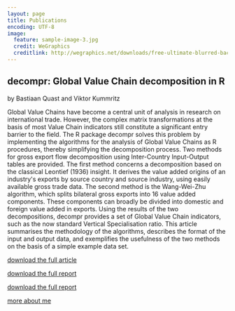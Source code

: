 ```yaml
---
layout: page
title: Publications
encoding: UTF-8
image:
  feature: sample-image-3.jpg
  credit: WeGraphics
  creditlink: http://wegraphics.net/downloads/free-ultimate-blurred-background-pack/
---
```


decompr: Global Value Chain decomposition in R
----------------------------------------------
by Bastiaan Quast and Viktor Kummritz

Global Value Chains have become a central unit of analysis in research on
international trade. However, the complex matrix transformations at the basis of most
Value Chain indicators still constitute a significant entry barrier to the field. The R
package decompr solves this problem by implementing the algorithms for the analysis
of Global Value Chains as R procedures, thereby simplifying the decomposition
process. Two methods for gross export flow decomposition using Inter-Country
Input-Output tables are provided. The first method concerns a decomposition based
on the classical Leontief (1936) insight. It derives the value added origins of an
industry's exports by source country and source industry, using easily available gross
trade data. The second method is the Wang-Wei-Zhu algorithm, which splits bilateral
gross exports into 16 value added components. These components can broadly be
divided into domestic and foreign value added in exports. Using the results of the two
decompositions, decompr provides a set of Global Value Chain indicators, such as the
now standard Vertical Specialisation ratio. This article summarises the methodology
of the algorithms, describes the format of the input and output data, and exemplifies
the usefulness of the two methods on the basis of a simple example data set.

[download the full article](http://graduateinstitute.ch/files/live/sites/iheid/files/sites/ctei/shared/CTEI/working_papers/CTEI-2015-01_Quast,%20Kummritz.pdf)






[download the full report](http://www.coginta.org/uploads/documents/8f53340bc6bda5e6a44a9f5697da31f0ed0e9021.pdf)




[download the full report](http://www.geneve.ch/police/doc/statistiques/diagnostic-local-securite-2013.pdf)




[more about me](/about)